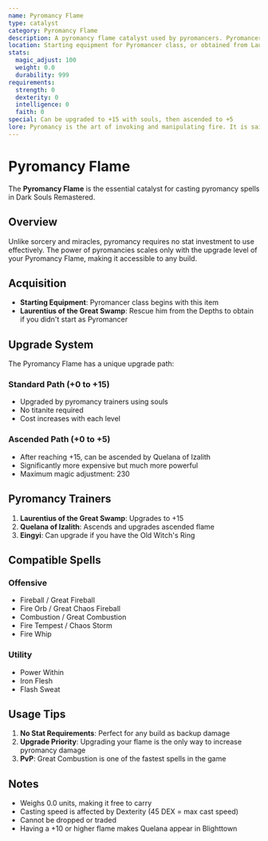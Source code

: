 ```yaml
---
name: Pyromancy Flame
type: catalyst
category: Pyromancy Flame
description: A pyromancy flame catalyst used by pyromancers. Pyromancers rouse this flame to produce various fire arts. The flame can be strengthened through reinforcement.
location: Starting equipment for Pyromancer class, or obtained from Laurentius of the Great Swamp
stats:
  magic_adjust: 100
  weight: 0.0
  durability: 999
requirements:
  strength: 0
  dexterity: 0
  intelligence: 0
  faith: 0
special: Can be upgraded to +15 with souls, then ascended to +5
lore: Pyromancy is the art of invoking and manipulating fire. It is said that the first pyromancer was a witch who stole a piece of the First Flame itself.
---
```


# Pyromancy Flame

The **Pyromancy Flame** is the essential catalyst for casting pyromancy spells in Dark Souls Remastered.

## Overview

Unlike sorcery and miracles, pyromancy requires no stat investment to use effectively. The power of pyromancies scales only with the upgrade level of your Pyromancy Flame, making it accessible to any build.

## Acquisition

- **Starting Equipment**: Pyromancer class begins with this item
- **Laurentius of the Great Swamp**: Rescue him from the Depths to obtain if you didn't start as Pyromancer

## Upgrade System

The Pyromancy Flame has a unique upgrade path:

### Standard Path (+0 to +15)
- Upgraded by pyromancy trainers using souls
- No titanite required
- Cost increases with each level

### Ascended Path (+0 to +5)
- After reaching +15, can be ascended by Quelana of Izalith
- Significantly more expensive but much more powerful
- Maximum magic adjustment: 230

## Pyromancy Trainers

1. **Laurentius of the Great Swamp**: Upgrades to +15
2. **Quelana of Izalith**: Ascends and upgrades ascended flame
3. **Eingyi**: Can upgrade if you have the Old Witch's Ring

## Compatible Spells

### Offensive
- Fireball / Great Fireball
- Fire Orb / Great Chaos Fireball
- Combustion / Great Combustion
- Fire Tempest / Chaos Storm
- Fire Whip

### Utility
- Power Within
- Iron Flesh
- Flash Sweat

## Usage Tips

1. **No Stat Requirements**: Perfect for any build as backup damage
2. **Upgrade Priority**: Upgrading your flame is the only way to increase pyromancy damage
3. **PvP**: Great Combustion is one of the fastest spells in the game

## Notes

- Weighs 0.0 units, making it free to carry
- Casting speed is affected by Dexterity (45 DEX = max cast speed)
- Cannot be dropped or traded
- Having a +10 or higher flame makes Quelana appear in Blighttown